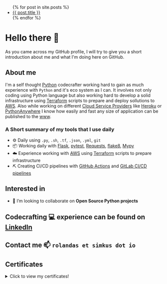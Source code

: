 <ul>
  {% for post in site.posts %}
    <li>
      <a href="{{ post.url }}">{{ post.title }}</a>
    </li>
  {% endfor %}
</ul>

# Hello there 👋

As you came across my GitHub profile, I will try to give you a short introduction about me and what I'm doing here on GitHub.

## About me

I'm a self thought [Python](https://www.python.org/) codecrafter working hard to gain as much experience with `Python` and it's eco system as I can. It involves not only coding using Python language but also working hard to develop a solid infrastructure using [Terraform](https://www.terraform.io/) scripts to prepare and deploy sollutions to [AWS](https://aws.amazon.com/). Also while working on different [Cloud Service Providers](https://www.redhat.com/en/topics/cloud-computing/what-are-cloud-providers) like [Heroku](https://www.heroku.com/) or [PythonAnywhere](https://www.pythonanywhere.com/) I know how easily and fast any size of application can be published to the [www](https://en.wikipedia.org/wiki/World_Wide_Web).

### A Short summary of my tools that I use daily
- ⚙️ Daily using `.py`, `.sh`, `.tf`, `.json`, `.yml`, `git`
- 📦 Working daily with [Flask](https://flask.palletsprojects.com/en/2.0.x/), [pytest](https://docs.pytest.org/en/6.2.x/), [Requests](https://docs.python-requests.org/en/master/), [flake8](https://flake8.pycqa.org/en/latest/), [Mypy](https://mypy.readthedocs.io/en/stable/)
- ☁️ Experience working with [AWS](https://aws.amazon.com/) using [Terraform](https://www.terraform.io/) scripts to prepare infrastructure
- ⛏️ Creating CI/CD pipelines with [GitHub Actions](https://docs.github.com/en/actions) and [GitLab CI/CD pipelines](https://docs.gitlab.com/ee/ci/pipelines/)


## Interested in
- 👯 I’m looking to collaborate on **Open Source Python projects**

## Codecrafting 💻 experience can be found on [LinkedIn](https://www.linkedin.com/in/simkusr/)

## Contact me 📫 `rolandas et simkus dot io`

## Certificates

<details>
  <summary>Click to view my certificates!</summary>
  
<div class="row"> 
  <div class="column">
    <img src="static/img/certificates/Terraform%20and%20GitLab%20CICD%20certificate.jpg" data-canonical-src="static/img/certificates/Terraform%20and%20GitLab%20CICD%20certificate.jpg" width="20%" />
    <img src="static/img/certificates/GitLab%20CICD%20certificate.jpg" data-canonical-src="static/img/certificates/GitLab%20CICD%20certificate.jpg" width="20%" />
    <img src="static/img/certificates/The%20Complete%20Python%20Masterclass:%20Learn%20Python%20From%20Scratch.jpg" data-canonical-src="static/img/certificates/The%20Complete%20Python%20Masterclass:%20Learn%20Python%20From%20Scratch.jpg" width="20%" />
    <img src="static/img/certificates/Microservices%20Software%20Architecture:%20Patterns%20and%20Techniques.jpg" data-canonical-src="static/img/certificates/Microservices%20Software%20Architecture:%20Patterns%20and%20Techniques.jpg" width="20%" />
    <img src="static/img/certificates/Four%20Pillars%20of%20OOP%20in%20Python%203.jpg" data-canonical-src="static/img/certificates/Four%20Pillars%20of%20OOP%20in%20Python%203.jpg" width="20%" />
    <img src="static/img/certificates/Flask%20Tutorial.jpg" data-canonical-src="static/img/certificates/Flask%20Tutorial.jpg" width="20%" />
    <img src="static/img/certificates/Cybersecurity%20Awareness%20Training.jpg" data-canonical-src="static/img/certificates/Cybersecurity%20Awareness%20Training.jpg" width="20%" />
    <img src="static/img/certificates/Computer%20Science%20101:%20Master%20the%20Theory%20Behind%20Programming.jpg" data-canonical-src="static/img/certificates/Computer%20Science%20101:%20Master%20the%20Theory%20Behind%20Programming.jpg" width="20%" />
  </div>
</div>
</details>
